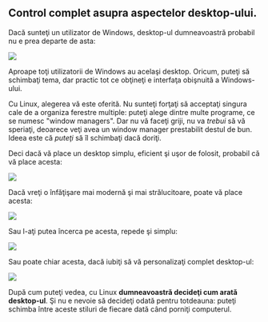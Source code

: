 <?php require("../../entete.php"); ?> <?php require("../../base.php"); ?> <?php require("../../fonctions.php"); ?>

<div id="corps">

<h2>Control complet asupra aspectelor desktop-ului.</h2>
<p>Dacă sunteţi un utilizator de Windows, desktop-ul dumneavoastră
probabil nu e prea departe de asta:</p>


<img src="Images/windows_vista.jpg" />

<p>Aproape toţi utilizatorii de Windows au acelaşi desktop. Oricum, puteţi
să schimbaţi tema, dar practic tot ce obţineţi e interfaţa obişnuită a
Windows-ului.</p>

<p>Cu Linux, alegerea vă este oferită. Nu sunteţi forţaţi să acceptaţi
singura cale de a organiza ferestre multiple: puteţi alege dintre multe programe,
ce se numesc "window managers". Dar nu vă faceţi griji, nu va <i>trebui</i> să vă
speriaţi, deoarece veţi avea un window manager prestabilit destul de bun. Ideea este că
<i>puteţi</i> să îl schimbaţi dacă doriţi.</p>
<p>Deci dacă vă place un desktop simplu, eficient şi uşor de folosit,
probabil că vă place acesta:</p>

<img src="Images/ubuntu.jpg"/>

<p>Dacă vreţi o înfăţişare mai modernă şi mai strălucitoare, poate vă place
acesta:</p>

<img src="Images/kde.png" />

<p>Sau l-aţi putea încerca pe acesta, repede şi simplu:</p>

<img src="Images/xfce.jpg" />

<p>Sau poate chiar acesta, dacă iubiţi să vă personalizaţi complet desktop-ul:</p>

<img src="Images/wm.jpg" />

<p>După cum puteţi vedea, cu Linux <b>dumneavoastră decideţi cum arată
desktop-ul</b>. Şi nu e nevoie să decideţi odată pentru totdeauna:
puteţi schimba între aceste stiluri de fiecare dată când porniţi computerul.</p>


</div>
</body>
</html>
